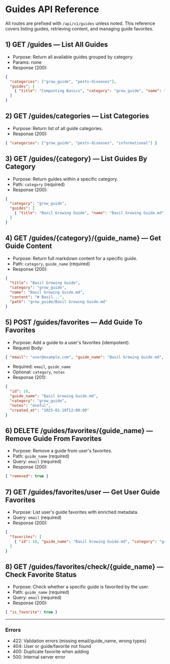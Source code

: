 # Guides API Reference

All routes are prefixed with `/api/v1/guides` unless noted. This reference covers listing guides, retrieving content, and managing guide favorites.

## 1) GET /guides — List All Guides
- Purpose: Return all available guides grouped by category.
- Params: none
- Response (200):
```json
{
  "categories": ["grow_guide", "pests-diseases"],
  "guides": [
    { "title": "Composting Basics", "category": "grow_guide", "name": "Composting Basics.md", "path": "grow_guide/Composting Basics.md" }
  ]
}
```

## 2) GET /guides/categories — List Categories
- Purpose: Return list of all guide categories.
- Response (200):
```json
{ "categories": ["grow_guide", "pests-diseases", "informational"] }
```

## 3) GET /guides/{category} — List Guides By Category
- Purpose: Return guides within a specific category.
- Path: `category` (required)
- Response (200):
```json
{
  "category": "grow_guide",
  "guides": [
    { "title": "Basil Growing Guide", "name": "Basil Growing Guide.md", "path": "grow_guide/Basil Growing Guide.md" }
  ]
}
```

## 4) GET /guides/{category}/{guide_name} — Get Guide Content
- Purpose: Return full markdown content for a specific guide.
- Path: `category`, `guide_name` (required)
- Response (200):
```json
{
  "title": "Basil Growing Guide",
  "category": "grow_guide",
  "name": "Basil Growing Guide.md",
  "content": "# Basil...",
  "path": "grow_guide/Basil Growing Guide.md"
}
```

## 5) POST /guides/favorites — Add Guide To Favorites
- Purpose: Add a guide to a user's favorites (idempotent).
- Request Body:
```json
{ "email": "user@example.com", "guide_name": "Basil Growing Guide.md", "category": "grow_guide", "notes": "Useful" }
```
- Required: `email`, `guide_name`
- Optional: `category`, `notes`
- Response (201):
```json
{
  "id": 10,
  "guide_name": "Basil Growing Guide.md",
  "category": "grow_guide",
  "notes": "Useful",
  "created_at": "2025-01-10T12:00:00"
}
```

## 6) DELETE /guides/favorites/{guide_name} — Remove Guide From Favorites
- Purpose: Remove a guide from user's favorites.
- Path: `guide_name` (required)
- Query: `email` (required)
- Response (200):
```json
{ "removed": true }
```

## 7) GET /guides/favorites/user — Get User Guide Favorites
- Purpose: List user's guide favorites with enriched metadata.
- Query: `email` (required)
- Response (200):
```json
{
  "favorites": [
    { "id": 10, "guide_name": "Basil Growing Guide.md", "category": "grow_guide", "notes": "Useful", "created_at": "2025-01-10T12:00:00" }
  ]
}
```

## 8) GET /guides/favorites/check/{guide_name} — Check Favorite Status
- Purpose: Check whether a specific guide is favorited by the user.
- Path: `guide_name` (required)
- Query: `email` (required)
- Response (200):
```json
{ "is_favorite": true }
```

---

### Errors
- 422: Validation errors (missing email/guide_name, wrong types)
- 404: User or guide/favorite not found
- 400: Duplicate favorite when adding
- 500: Internal server error
